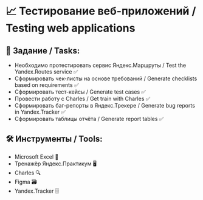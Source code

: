 # :chart_with_upwards_trend: Тестирование веб-приложений / Testing web applications

## :bookmark_tabs: Задание / Tasks:
- Необходимо протестировать сервис Яндекс.Маршруты / Test the Yandex.Routes service :white_check_mark: 
- Сформировать чек-листы на основе требований / Generate checklists based on requirements :white_check_mark:
- Сформировать тест-кейсы / Generate test cases :white_check_mark:
- Провести работу с Charles / Get train with Charles :white_check_mark:
- Сформировать баг-репорты в Яндекс.Трекере / Generate bug reports in Yandex.Tracker :white_check_mark:
- Сформировать таблицы отчёта / Generate report tables :white_check_mark:

## :hammer_and_wrench: Инструменты / Tools:
- Microsoft Excel :briefcase:
- Тренажёр Яндекс.Практикум :desktop_computer:
- Charles :mag:
- Figma :card_file_box:
- Yandex.Tracker :file_cabinet:
